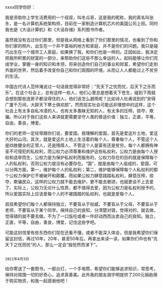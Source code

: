 xxxx同学你好：

我是资助你上学生活费用的一个叔叔，叫冬瓜哥，这是我的昵称，我的真名叫张冬，是一名计算机系统架构师，目前在一家制造计算机芯片的美国公司上班。同时我也是《大话计算机》和《大话存储》系列图书作者。

虽然我没有去过你们那里，但是我从网络上看到了你们那里的情况，也看到了你和你们家的照片。出生在一个并不富裕的地方和家庭，并不是你们的问题。我只是碰巧出生在一个城市工人家庭，如果换了我，和你们也是一样的。正因如此，我决定把我所积累的财富的一部分，来帮助你们这些不那么幸运的人，起码能够让你们完成学业，掌握一身的知识和本领，将来创造你们自己的事业和财富，希望你们走到外面的世界，然后着手改变你自己和你们周围的环境，从而让人人都能过上不贫穷的生活。

中国古代诗人范仲淹说过一句话我觉得非常好：“先天下之忧而忧，后天下之乐而乐”。在这个社会上，总有这样一些人，他们心里总是想着天下苍生，碰到下雨就会想到那些连房子都没得住的人，他们该怎么避雨呢？比如诗人杜甫说到的“安得广厦千万间，大辟天下寒士俱欢颜”。然而现实社会可能远非理想中的这样，这个社会上有太多自私冷漠的人，也有太多愚昧无知的人，有太多的压榨，掠夺，欺骗。所以对于我们这些人来讲就更需要坚守人类的普适价值：独立，正直，平等，自由，善良，博爱。

你们的老师一定经常跟你们说，要爱国。我理解的爱国，首先是爱这片土地，爱这大好的山河。其次，就是爱这片土地上生活着的每个人，尊重每个人，不管这个人是四肢健全的正常人，还是残障人，不管这个人是富有还是贫穷。每个人都拥有神圣不可侵犯的私权利，而公权力必须尊重和维护这些私权利，公权力是由每个人授权和选举而生，公权力是为保护私权利而服务的，公权力存在的目的就是保障每个人的私权利，否则公权力就没有必要存在。“国”，就是由每个人组成的，爱国，可以分两方面，第一，维护每个人的私权利；第二，维护能够保障每个人私权利的那个公权力保护它不被破坏和颠覆。而如果公权力肆意践踏私权利，肆意压榨，掠夺，欺骗民众，这样的公权力就不能去维护，更不能去歌颂，也就更谈不上去爱了。实际上，公权力无论什么性质，都不值得去爱，因为公权力是私权利授予的，所以爱国实际上应该爱每个人的不被践踏的私权利，也就是爱每个人。

叔叔希望你们每个人都保持独立，不要盲从于权威，不要盲从于父母，不要盲从于老师，不要盲从于某个同学。保持自己的良知，分清楚对错，觉得对的，就去做，觉得错的就不要去做。不为了一口饭吃或者一件好动西而出卖自己的良知。独立，正直，平等，自由，善良，博爱，记住这些字吧。

可能这封信里有些东西你们现在还看不懂，或者不能深入体会，但是我希望你们保留这封信，再过10年，20年，甚至50年后，再拿出来读一读，如果你们中也有“先天下之忧而忧”的人，那么一定会“独怆然而涕下”。



																					2021年4月3日

给你寄送了一套图书，一部台灯，一个手电筒，希望你们能够追求知识，常思考，保持对周围一切的好奇心，追求真善美。此外我的朋友胡宇明提供了200元捐助用于购买物资，和我一起感谢他吧！
